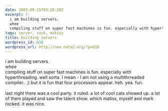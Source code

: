 ```yaml
---
date: 2003-09-15T03:26:20Z
excerpt: |-
  i am building servers.
  whee
  compiling stuff on super fast machines is fun. especially with hyperthreading. well sorta. I mean - I am not using a multithrreaded compiler.. ;) but it is fun that four processors appear. heh. yea. fun.last night there was a cool party. it ruled. a lot of cool cats showed up. a lot of them played and saw the talent show. which matiss, myself and ...
tags: server, rock, matiss
title: building servers
wordpress_id: 618
wordpress_url: http://new.nata2.org/?p=618
---
```


i am building servers.<br/>
whee<br/>
compiling stuff on super fast machines is fun. especially with hyperthreading. well sorta. I mean - I am not using a multithrreaded compiler.. ;) but it is fun that four processors appear. heh. yea. fun.<br/><br/>last night there was a cool party. it ruled. a lot of cool cats showed up. a lot of them played and saw the talent show. which matiss, myself and mark rocked. it was nice. 
